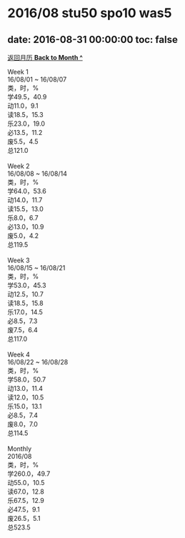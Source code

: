 # 2016/08 stu50 spo10 was5

date: 2016-08-31 00:00:00
toc: false
---
[返回月历 **Back to Month ^**](/lifelogs/2016/08/index.md)
<br/><div>Week 1</div><div>16/08/01 ~ 16/08/07</div><div>类，时，%</div><div>学49.5，40.9</div><div>动11.0，9.1</div><div>读18.5，15.3</div><div>乐23.0，19.0</div><div>必13.5，11.2</div><div>废5.5，4.5</div><div>总121.0</div><div><br/></div><div>Week 2</div><div>16/08/08 ~ 16/08/14</div><div>类，时，%</div><div>学64.0，53.6</div><div>动14.0，11.7</div><div>读15.5，13.0</div><div>乐8.0，6.7</div><div>必13.0，10.9</div><div>废5.0，4.2</div><div>总119.5</div><div><br/></div><div>Week 3</div><div>16/08/15 ~ 16/08/21</div><div>类，时，%</div><div>学53.0，45.3</div><div>动12.5，10.7</div><div>读18.5，15.8</div><div>乐17.0，14.5</div><div>必8.5，7.3</div><div>废7.5，6.4</div><div>总117.0</div><div><br/></div><div>Week 4</div><div>16/08/22 ~ 16/08/28</div><div>类，时，%</div><div>学58.0，50.7</div><div>动13.0，11.4</div><div>读12.0，10.5</div><div>乐15.0，13.1</div><div>必8.5，7.4</div><div>废8.0，7.0</div><div>总114.5</div><div><br/></div><div>Monthly</div><div>2016/08</div><div>类，时，%</div><div>学260.0，49.7</div><div>动55.0，10.5</div><div>读67.0，12.8</div><div>乐67.5，12.9</div><div>必47.5，9.1</div><div>废26.5，5.1</div><div>总523.5</div>
